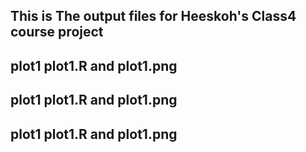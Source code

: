 ## This is The output files for Heeskoh's Class4 course project
## plot1 plot1.R and plot1.png
## plot1 plot1.R and plot1.png
## plot1 plot1.R and plot1.png
